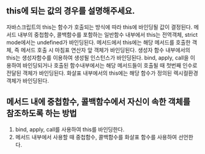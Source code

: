 ## this에 되는 값의 경우를 설명해주세요.

자바스크립트의 this는 함수가 호출되는 방식에 따라 this에 바인딩될 값이 결정된다.
메서드 내부의 중첩함수, 콜백함수를 포함하는 일반함수 내부에서 this는 전역객체, strict mode에서는 undefined가 바인딩된다.
메서드에서 this에는 해당 메서드를 호출한 객체, 즉 메서드 호출 시 마침표 연산자 앞 객체가 바인딩된다.
생성자 함수 내부에서의 this는 생성자함수를 이용하여 생성될 인스턴스가 바인딩된다.
bind, apply, call을 이용하여 바인딩되거나 호출된 함수내부에서는 해당 메서드들이 호출될 때 첫번째 인수로 전달된 객체가 바인딩된다.
화살표 내부에서의 this에는 해당 함수가 정의된 렉시컬환경 객체가 바인딩된다.

## 메서드 내에 중첩함수, 콜백함수에서 자신이 속한 객체를 참조하도록 하는 방법

1. bind, apply, call를 사용하여 this를 바인딩한다.
2. 메서드 내부에서 사용할 때 중첩함수, 콜백함수를 화살표 함수를 사용하여 선언한다.
